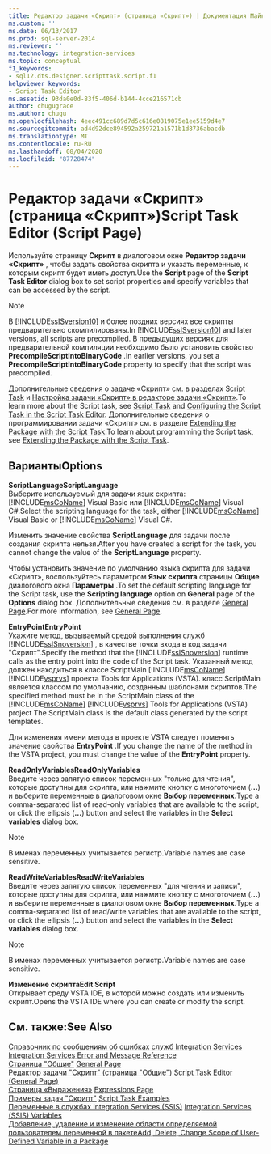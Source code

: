 ```yaml
---
title: Редактор задачи «Скрипт» (страница «Скрипт») | Документация Майкрософт
ms.custom: ''
ms.date: 06/13/2017
ms.prod: sql-server-2014
ms.reviewer: ''
ms.technology: integration-services
ms.topic: conceptual
f1_keywords:
- sql12.dts.designer.scripttask.script.f1
helpviewer_keywords:
- Script Task Editor
ms.assetid: 93da0e0d-83f5-406d-b144-4cce216571cb
author: chugugrace
ms.author: chugu
ms.openlocfilehash: 4eec491cc689d7d5c616e0819075e1ee5159d4e7
ms.sourcegitcommit: ad4d92dce894592a259721a1571b1d8736abacdb
ms.translationtype: MT
ms.contentlocale: ru-RU
ms.lasthandoff: 08/04/2020
ms.locfileid: "87728474"
---
```

# <a name="script-task-editor-script-page"></a><span data-ttu-id="8a463-102">Редактор задачи «Скрипт» (страница «Скрипт»)</span><span class="sxs-lookup"><span data-stu-id="8a463-102">Script Task Editor (Script Page)</span></span>
  <span data-ttu-id="8a463-103">Используйте страницу **Скрипт** в диалоговом окне **Редактор задачи «Скрипт»** , чтобы задать свойства скрипта и указать переменные, к которым скрипт будет иметь доступ.</span><span class="sxs-lookup"><span data-stu-id="8a463-103">Use the **Script** page of the **Script Task Editor** dialog box to set script properties and specify variables that can be accessed by the script.</span></span>  
  
> [!NOTE]  
>  <span data-ttu-id="8a463-104">В [!INCLUDE[ssISversion10](../includes/ssisversion10-md.md)] и более поздних версиях все скрипты предварительно скомпилированы.</span><span class="sxs-lookup"><span data-stu-id="8a463-104">In [!INCLUDE[ssISversion10](../includes/ssisversion10-md.md)] and later versions, all scripts are precompiled.</span></span> <span data-ttu-id="8a463-105">В предыдущих версиях для предварительной компиляции необходимо было установить свойство **PrecompileScriptIntoBinaryCode** .</span><span class="sxs-lookup"><span data-stu-id="8a463-105">In earlier versions, you set a **PrecompileScriptIntoBinaryCode** property to specify that the script was precompiled.</span></span>  
  
 <span data-ttu-id="8a463-106">Дополнительные сведения о задаче «Скрипт» см. в разделах [Script Task](control-flow/script-task.md) и [Настройка задачи «Скрипт» в редакторе задачи «Скрипт»](extending-packages-scripting/task/configuring-the-script-task-in-the-script-task-editor.md).</span><span class="sxs-lookup"><span data-stu-id="8a463-106">To learn more about the Script task, see [Script Task](control-flow/script-task.md) and [Configuring the Script Task in the Script Task Editor](extending-packages-scripting/task/configuring-the-script-task-in-the-script-task-editor.md).</span></span> <span data-ttu-id="8a463-107">Дополнительные сведения о программировании задачи «Скрипт» см. в разделе [Extending the Package with the Script Task](extending-packages-scripting/task/extending-the-package-with-the-script-task.md).</span><span class="sxs-lookup"><span data-stu-id="8a463-107">To learn about programming the Script task, see [Extending the Package with the Script Task](extending-packages-scripting/task/extending-the-package-with-the-script-task.md).</span></span>  
  
## <a name="options"></a><span data-ttu-id="8a463-108">Варианты</span><span class="sxs-lookup"><span data-stu-id="8a463-108">Options</span></span>  
 <span data-ttu-id="8a463-109">**ScriptLanguage**</span><span class="sxs-lookup"><span data-stu-id="8a463-109">**ScriptLanguage**</span></span>  
 <span data-ttu-id="8a463-110">Выберите используемый для задачи язык скрипта: [!INCLUDE[msCoName](../includes/msconame-md.md)] Visual Basic или [!INCLUDE[msCoName](../includes/msconame-md.md)] Visual C#.</span><span class="sxs-lookup"><span data-stu-id="8a463-110">Select the scripting language for the task, either [!INCLUDE[msCoName](../includes/msconame-md.md)] Visual Basic or [!INCLUDE[msCoName](../includes/msconame-md.md)] Visual C#.</span></span>  
  
 <span data-ttu-id="8a463-111">Изменить значение свойства **ScriptLanguage** для задачи после создания скрипта нельзя.</span><span class="sxs-lookup"><span data-stu-id="8a463-111">After you have created a script for the task, you cannot change the value of the **ScriptLanguage** property.</span></span>  
  
 <span data-ttu-id="8a463-112">Чтобы установить значение по умолчанию языка скрипта для задачи «Скрипт», воспользуйтесь параметром **Язык скрипта** страницы **Общие** диалогового окна **Параметры** .</span><span class="sxs-lookup"><span data-stu-id="8a463-112">To set the default scripting language for the Script task, use the **Scripting language** option on **General** page of the **Options** dialog box.</span></span> <span data-ttu-id="8a463-113">Дополнительные сведения см. в разделе [General Page](general-page-of-integration-services-designers-options.md).</span><span class="sxs-lookup"><span data-stu-id="8a463-113">For more information, see [General Page](general-page-of-integration-services-designers-options.md).</span></span>  
  
 <span data-ttu-id="8a463-114">**EntryPoint**</span><span class="sxs-lookup"><span data-stu-id="8a463-114">**EntryPoint**</span></span>  
 <span data-ttu-id="8a463-115">Укажите метод, вызываемый средой выполнения служб [!INCLUDE[ssISnoversion](../includes/ssisnoversion-md.md)] , в качестве точки входа в код задачи "Скрипт".</span><span class="sxs-lookup"><span data-stu-id="8a463-115">Specify the method that the [!INCLUDE[ssISnoversion](../includes/ssisnoversion-md.md)] runtime calls as the entry point into the code of the Script task.</span></span> <span data-ttu-id="8a463-116">Указанный метод должен находиться в классе ScriptMain [!INCLUDE[msCoName](../includes/msconame-md.md)] [!INCLUDE[vsprvs](../includes/vsprvs-md.md)] проекта Tools for Applications (VSTA). класс ScriptMain является классом по умолчанию, созданным шаблонами скриптов.</span><span class="sxs-lookup"><span data-stu-id="8a463-116">The specified method must be in the ScriptMain class of the [!INCLUDE[msCoName](../includes/msconame-md.md)] [!INCLUDE[vsprvs](../includes/vsprvs-md.md)] Tools for Applications (VSTA) project The ScriptMain class is the default class generated by the script templates.</span></span>  
  
 <span data-ttu-id="8a463-117">Для изменения имени метода в проекте VSTA следует поменять значение свойства **EntryPoint** .</span><span class="sxs-lookup"><span data-stu-id="8a463-117">If you change the name of the method in the VSTA project, you must change the value of the **EntryPoint** property.</span></span>  
  
 <span data-ttu-id="8a463-118">**ReadOnlyVariables**</span><span class="sxs-lookup"><span data-stu-id="8a463-118">**ReadOnlyVariables**</span></span>  
 <span data-ttu-id="8a463-119">Введите через запятую список переменных "только для чтения", которые доступны для скрипта, или нажмите кнопку с многоточием (**...**) и выберите переменные в диалоговом окне **Выбор переменных**.</span><span class="sxs-lookup"><span data-stu-id="8a463-119">Type a comma-separated list of read-only variables that are available to the script, or click the ellipsis (**...**) button and select the variables in the **Select variables** dialog box.</span></span>  
  
> [!NOTE]  
>  <span data-ttu-id="8a463-120">В именах переменных учитывается регистр.</span><span class="sxs-lookup"><span data-stu-id="8a463-120">Variable names are case sensitive.</span></span>  
  
 <span data-ttu-id="8a463-121">**ReadWriteVariables**</span><span class="sxs-lookup"><span data-stu-id="8a463-121">**ReadWriteVariables**</span></span>  
 <span data-ttu-id="8a463-122">Введите через запятую список переменных "для чтения и записи", которые доступны для скрипта, или нажмите кнопку с многоточием (**...**) и выберите переменные в диалоговом окне **Выбор переменных**.</span><span class="sxs-lookup"><span data-stu-id="8a463-122">Type a comma-separated list of read/write variables that are available to the script, or click the ellipsis (**...**) button and select the variables in the **Select variables** dialog box.</span></span>  
  
> [!NOTE]  
>  <span data-ttu-id="8a463-123">В именах переменных учитывается регистр.</span><span class="sxs-lookup"><span data-stu-id="8a463-123">Variable names are case sensitive.</span></span>  
  
 <span data-ttu-id="8a463-124">**Изменение скрипта**</span><span class="sxs-lookup"><span data-stu-id="8a463-124">**Edit Script**</span></span>  
 <span data-ttu-id="8a463-125">Открывает среду VSTA IDE, в которой можно создать или изменить скрипт.</span><span class="sxs-lookup"><span data-stu-id="8a463-125">Opens the VSTA IDE where you can create or modify the script.</span></span>  
  
## <a name="see-also"></a><span data-ttu-id="8a463-126">См. также:</span><span class="sxs-lookup"><span data-stu-id="8a463-126">See Also</span></span>  
 <span data-ttu-id="8a463-127">[Справочник по сообщениям об ошибках служб Integration Services](../../2014/integration-services/integration-services-error-and-message-reference.md) </span><span class="sxs-lookup"><span data-stu-id="8a463-127">[Integration Services Error and Message Reference](../../2014/integration-services/integration-services-error-and-message-reference.md) </span></span>  
 <span data-ttu-id="8a463-128">[Страница "Общие"](general-page-of-integration-services-designers-options.md) </span><span class="sxs-lookup"><span data-stu-id="8a463-128">[General Page](general-page-of-integration-services-designers-options.md) </span></span>  
 <span data-ttu-id="8a463-129">[Редактор задачи "Скрипт" &#40;страница "Общие"&#41;](../../2014/integration-services/script-task-editor-general-page.md) </span><span class="sxs-lookup"><span data-stu-id="8a463-129">[Script Task Editor &#40;General Page&#41;](../../2014/integration-services/script-task-editor-general-page.md) </span></span>  
 <span data-ttu-id="8a463-130">[Страница «Выражения»](expressions/expressions-page.md) </span><span class="sxs-lookup"><span data-stu-id="8a463-130">[Expressions Page](expressions/expressions-page.md) </span></span>  
 <span data-ttu-id="8a463-131">[Примеры задач "Скрипт"](extending-packages-scripting-task-examples/script-task-examples.md) </span><span class="sxs-lookup"><span data-stu-id="8a463-131">[Script Task Examples](extending-packages-scripting-task-examples/script-task-examples.md) </span></span>  
 <span data-ttu-id="8a463-132">[Переменные в службах Integration Services (SSIS)](integration-services-ssis-variables.md) </span><span class="sxs-lookup"><span data-stu-id="8a463-132">[Integration Services &#40;SSIS&#41; Variables](integration-services-ssis-variables.md) </span></span>  
 [<span data-ttu-id="8a463-133">Добавление, удаление и изменение области определяемой пользователем переменной в пакете</span><span class="sxs-lookup"><span data-stu-id="8a463-133">Add, Delete, Change Scope of User-Defined Variable in a Package</span></span>](../../2014/integration-services/add-delete-change-scope-of-user-defined-variable-in-a-package.md)  
  
  
